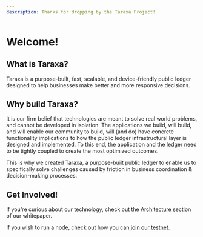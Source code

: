 ```yaml
---
description: Thanks for dropping by the Taraxa Project!
---
```


# Welcome!

## What is Taraxa?

Taraxa is a purpose-built, fast, scalable, and device-friendly public ledger designed to help businesses make better and more responsive decisions. 

## Why build Taraxa?

It is our firm belief that technologies are meant to solve real world problems, and cannot be developed in isolation. The applications we build, will build, and will enable our community to build, will (and do) have concrete functionality implications to how the public ledger infrastructural layer is designed and implemented. To this end, the application and the ledger need to be tightly coupled to create the most optimized outcomes. 

This is why we created Taraxa, a purpose-built public ledger to enable us to specifically solve challenges caused by friction in business coordination & decision-making processes. 

## Get Involved!

If you're curious about our technology, check out the [Architecture ](tech-whitepaper/taraxa-architecture.md)section of our whitepaper. 

If you wish to run a node, check out how you can [join our testnet](node-setup/getting_started.md). 
